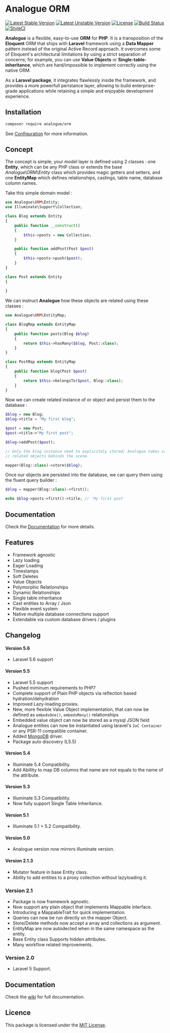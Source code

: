 # Analogue ORM 
[![Latest Stable Version](https://poser.pugx.org/analogue/orm/v/stable)](https://packagist.org/packages/analogue/orm)
[![Latest Unstable Version](https://poser.pugx.org/analogue/orm/v/unstable)](https://packagist.org/packages/analogue/orm)
[![License](https://poser.pugx.org/analogue/orm/license)](https://packagist.org/packages/analogue/orm)
[![Build Status](https://travis-ci.org/analogueorm/analogue.svg?branch=5.6)](https://travis-ci.org/analogueorm/analogue.svg?branch=5.6)
[![StyleCI](https://styleci.io/repos/27265369/shield?branch=5.6)](https://styleci.io/repos/27265369)

**Analogue** is a flexible, easy-to-use **ORM** for **PHP**. It is a transposition of the **Eloquent** ORM that ships with **Laravel** framework using a **Data Mapper** pattern instead of the original Active Record approach. it overcomes some of Eloquent's architectural limitations by using a strict separation of concerns; for example, you can use **Value Objects** or **Single-table-inheritance**, which are hard/impossible to implement correctly using the native ORM. 

As a **Laravel package**, it integrates flawlessly inside the framework, and provides a more powerfull peristance layer, allowing to build enterprise-grade applications while retaining a simple and enjoyable development experience. 

## Installation

```bash
composer require analogue/orm
```

See [Configuration](https://github.com/analogueorm/analogue/wiki/Installation) for more information.

## Concept

The concept is simple; your model layer is defined using 2 classes : one **Entity**, which can be any PHP class or extends the base *Analogue\ORM\Entity* class which provides magic getters and setters, and one **EntityMap** which defines relationships, castings, table name, database column names. 

Take this simple domain model : 

```php
use Analogue\ORM\Entity;
use Illuminate\Support\Collection;

class Blog extends Entity
{
    public function __construct()
    {
        $this->posts = new Collection;
    }

    public function addPost(Post $post)
    {
        $this->posts->push($post);
    }
}

class Post extends Entity
{
 
}

```

We can instruct **Analogue** how these objects are related using these classes : 

```php
use Analogue\ORM\EntityMap;

class BlogMap extends EntityMap
{
    public function posts(Blog $blog)
    {
        return $this->hasMany($blog, Post::class);
    }
}

class PostMap extends EntityMap
{
    public function blog(Post $post)
    {
        return $this->belongsTo($post, Blog::class);
    }
}

```

Now we can create related instance of or object and persist them to the database : 

```php
$blog = new Blog;
$blog->title = "My first blog";

$post = new Post; 
$post->title->"My first post";

$blog->addPost($post);

// Only the blog instance need to explicitely stored; Analogue takes care of synchronizing
// related objects behinds the scene. 

mapper(Blog::class)->store($blog);

```

Once our objects are persisted into the database, we can query them using the fluent query builder : 

```php
$blog = mapper(Blog::class)->first();

echo $blog->posts->first()->title; // 'My first post'

```

## Documentation

Check the [Documentation](https://github.com/analogueorm/analogue/wiki) for more details.

## Features

- Framework agnostic
- Lazy loading
- Eager Loading
- Timestamps
- Soft Deletes
- Value Objects
- Polymorphic Relationships
- Dynamic Relationships
- Single table inheritance
- Cast entities to Array / Json
- Flexible event system
- Native multiple database connections support
- Extendable via custom database drivers / plugins


## Changelog 

#### Version 5.6
- Laravel 5.6 support

#### Version 5.5
- Laravel 5.5 support
- Pushed miminum requirements to PHP7
- Complete support of Plain PHP objects via reflection based hydration/dehydration
- Improved Lazy-loading proxies.
- New, more flexible Value Object implementation, that can now be defined as `embedsOne()`, `embedsMany()` relationships
- Embedded value object can now be stored as a mysql JSON field
- Analogue entities can now be instantiated using laravel's `IoC Container` or any PSR-11 compatible container. 
- Added [MongoDB](https://github.com/analogueorm/mongodb) driver.
- Package auto discovery (L5.5)

#### Version 5.4
- Illuminate 5.4 Compatibility.
- Add Abillity to map DB columns that name are not equals to the name of the attribute.

#### Version 5.3
- Illuminate 5.3 Compatibility. 
- Now fully support Single Table Inheritance.

#### Version 5.1
- Illuminate 5.1 + 5.2 Compatibility. 

#### Version 5.0
- Analogue version now mirrors illuminate version. 

#### Version 2.1.3
- Mutator feature in base Entity class.
- Ability to add entities to a proxy collection without lazyloading it.

### Version 2.1

- Package is now framework agnostic.
- Now support any plain object that implements Mappable interface.
- Introducing a MappableTrait for quick implementation. 
- Queries can now be run directly on the mapper Object. 
- Store/Delete methods now accept a array and collections as argument.
- EntityMap are now autodected when in the same namespace as the entity.
- Base Entity class Supports hidden attributes.
- Many workflow related improvements.

### Version 2.0

- Laravel 5 Support.

## Documentation

Check the [wiki](https://github.com/analogueorm/analogue/wiki) for full documentation.

## Licence

This package is licensed under the [MIT License](http://opensource.org/licenses/MIT).
